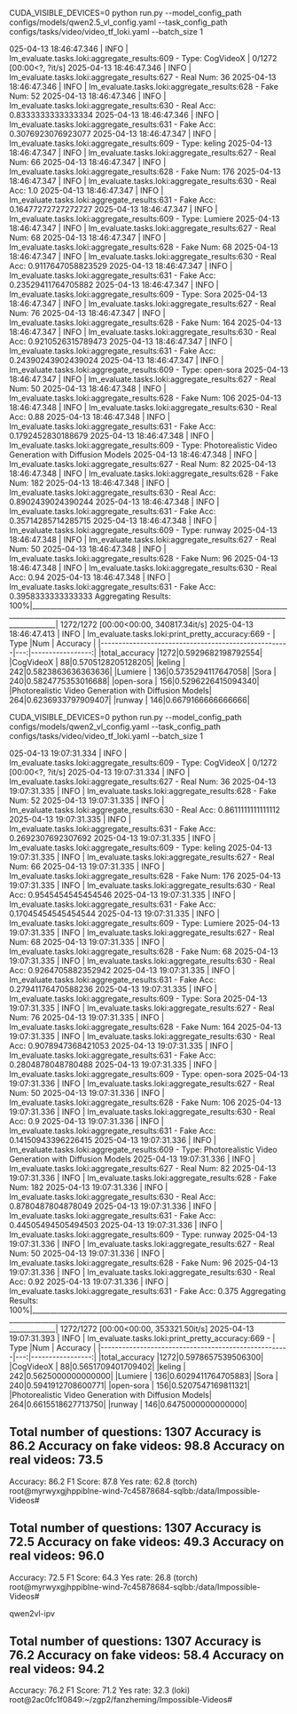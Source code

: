 
CUDA_VISIBLE_DEVICES=0 python run.py --model_config_path configs/models/qwen2.5_vl_config.yaml  --task_config_path configs/tasks/video/video_tf_loki.yaml --batch_size 1


025-04-13 18:46:47.346 | INFO     | lm_evaluate.tasks.loki:aggregate_results:609 - Type: CogVideoX                                                                                                          | 0/1272 [00:00<?, ?it/s]
2025-04-13 18:46:47.346 | INFO     | lm_evaluate.tasks.loki:aggregate_results:627 - Real Num: 36
2025-04-13 18:46:47.346 | INFO     | lm_evaluate.tasks.loki:aggregate_results:628 - Fake Num: 52
2025-04-13 18:46:47.346 | INFO     | lm_evaluate.tasks.loki:aggregate_results:630 - Real Acc: 0.8333333333333334
2025-04-13 18:46:47.346 | INFO     | lm_evaluate.tasks.loki:aggregate_results:631 - Fake Acc: 0.3076923076923077
2025-04-13 18:46:47.347 | INFO     | lm_evaluate.tasks.loki:aggregate_results:609 - Type: keling
2025-04-13 18:46:47.347 | INFO     | lm_evaluate.tasks.loki:aggregate_results:627 - Real Num: 66
2025-04-13 18:46:47.347 | INFO     | lm_evaluate.tasks.loki:aggregate_results:628 - Fake Num: 176
2025-04-13 18:46:47.347 | INFO     | lm_evaluate.tasks.loki:aggregate_results:630 - Real Acc: 1.0
2025-04-13 18:46:47.347 | INFO     | lm_evaluate.tasks.loki:aggregate_results:631 - Fake Acc: 0.16477272727272727
2025-04-13 18:46:47.347 | INFO     | lm_evaluate.tasks.loki:aggregate_results:609 - Type: Lumiere
2025-04-13 18:46:47.347 | INFO     | lm_evaluate.tasks.loki:aggregate_results:627 - Real Num: 68
2025-04-13 18:46:47.347 | INFO     | lm_evaluate.tasks.loki:aggregate_results:628 - Fake Num: 68
2025-04-13 18:46:47.347 | INFO     | lm_evaluate.tasks.loki:aggregate_results:630 - Real Acc: 0.9117647058823529
2025-04-13 18:46:47.347 | INFO     | lm_evaluate.tasks.loki:aggregate_results:631 - Fake Acc: 0.23529411764705882
2025-04-13 18:46:47.347 | INFO     | lm_evaluate.tasks.loki:aggregate_results:609 - Type: Sora
2025-04-13 18:46:47.347 | INFO     | lm_evaluate.tasks.loki:aggregate_results:627 - Real Num: 76
2025-04-13 18:46:47.347 | INFO     | lm_evaluate.tasks.loki:aggregate_results:628 - Fake Num: 164
2025-04-13 18:46:47.347 | INFO     | lm_evaluate.tasks.loki:aggregate_results:630 - Real Acc: 0.9210526315789473
2025-04-13 18:46:47.347 | INFO     | lm_evaluate.tasks.loki:aggregate_results:631 - Fake Acc: 0.24390243902439024
2025-04-13 18:46:47.347 | INFO     | lm_evaluate.tasks.loki:aggregate_results:609 - Type: open-sora
2025-04-13 18:46:47.347 | INFO     | lm_evaluate.tasks.loki:aggregate_results:627 - Real Num: 50
2025-04-13 18:46:47.348 | INFO     | lm_evaluate.tasks.loki:aggregate_results:628 - Fake Num: 106
2025-04-13 18:46:47.348 | INFO     | lm_evaluate.tasks.loki:aggregate_results:630 - Real Acc: 0.88
2025-04-13 18:46:47.348 | INFO     | lm_evaluate.tasks.loki:aggregate_results:631 - Fake Acc: 0.1792452830188679
2025-04-13 18:46:47.348 | INFO     | lm_evaluate.tasks.loki:aggregate_results:609 - Type: Photorealistic Video Generation with Diffusion Models
2025-04-13 18:46:47.348 | INFO     | lm_evaluate.tasks.loki:aggregate_results:627 - Real Num: 82
2025-04-13 18:46:47.348 | INFO     | lm_evaluate.tasks.loki:aggregate_results:628 - Fake Num: 182
2025-04-13 18:46:47.348 | INFO     | lm_evaluate.tasks.loki:aggregate_results:630 - Real Acc: 0.8902439024390244
2025-04-13 18:46:47.348 | INFO     | lm_evaluate.tasks.loki:aggregate_results:631 - Fake Acc: 0.35714285714285715
2025-04-13 18:46:47.348 | INFO     | lm_evaluate.tasks.loki:aggregate_results:609 - Type: runway
2025-04-13 18:46:47.348 | INFO     | lm_evaluate.tasks.loki:aggregate_results:627 - Real Num: 50
2025-04-13 18:46:47.348 | INFO     | lm_evaluate.tasks.loki:aggregate_results:628 - Fake Num: 96
2025-04-13 18:46:47.348 | INFO     | lm_evaluate.tasks.loki:aggregate_results:630 - Real Acc: 0.94
2025-04-13 18:46:47.348 | INFO     | lm_evaluate.tasks.loki:aggregate_results:631 - Fake Acc: 0.3958333333333333
Aggregating Results: 100%|___________________________________________________________________________________________________________________________________________________________________| 1272/1272 [00:00<00:00, 340817.34it/s]
2025-04-13 18:46:47.413 | INFO     | lm_evaluate.tasks.loki:print_pretty_accuracy:669 - 
|                        Type                         |Num |     Accuracy     |
|-----------------------------------------------------|---:|-----------------:|
|total_accuracy                                       |1272|0.5929682198792554|
|CogVideoX                                            |  88|0.5705128205128205|
|keling                                               | 242|0.5823863636363636|
|Lumiere                                              | 136|0.5735294117647058|
|Sora                                                 | 240|0.5824775353016688|
|open-sora                                            | 156|0.5296226415094340|
|Photorealistic Video Generation with Diffusion Models| 264|0.6236933797909407|
|runway                                               | 146|0.6679166666666666|



CUDA_VISIBLE_DEVICES=0 python run.py --model_config_path configs/models/qwen2_vl_config.yaml  --task_config_path configs/tasks/video/video_tf_loki.yaml --batch_size 1

025-04-13 19:07:31.334 | INFO     | lm_evaluate.tasks.loki:aggregate_results:609 - Type: CogVideoX                                                                                                          | 0/1272 [00:00<?, ?it/s]
2025-04-13 19:07:31.334 | INFO     | lm_evaluate.tasks.loki:aggregate_results:627 - Real Num: 36
2025-04-13 19:07:31.335 | INFO     | lm_evaluate.tasks.loki:aggregate_results:628 - Fake Num: 52
2025-04-13 19:07:31.335 | INFO     | lm_evaluate.tasks.loki:aggregate_results:630 - Real Acc: 0.8611111111111112
2025-04-13 19:07:31.335 | INFO     | lm_evaluate.tasks.loki:aggregate_results:631 - Fake Acc: 0.2692307692307692
2025-04-13 19:07:31.335 | INFO     | lm_evaluate.tasks.loki:aggregate_results:609 - Type: keling
2025-04-13 19:07:31.335 | INFO     | lm_evaluate.tasks.loki:aggregate_results:627 - Real Num: 66
2025-04-13 19:07:31.335 | INFO     | lm_evaluate.tasks.loki:aggregate_results:628 - Fake Num: 176
2025-04-13 19:07:31.335 | INFO     | lm_evaluate.tasks.loki:aggregate_results:630 - Real Acc: 0.9545454545454546
2025-04-13 19:07:31.335 | INFO     | lm_evaluate.tasks.loki:aggregate_results:631 - Fake Acc: 0.17045454545454544
2025-04-13 19:07:31.335 | INFO     | lm_evaluate.tasks.loki:aggregate_results:609 - Type: Lumiere
2025-04-13 19:07:31.335 | INFO     | lm_evaluate.tasks.loki:aggregate_results:627 - Real Num: 68
2025-04-13 19:07:31.335 | INFO     | lm_evaluate.tasks.loki:aggregate_results:628 - Fake Num: 68
2025-04-13 19:07:31.335 | INFO     | lm_evaluate.tasks.loki:aggregate_results:630 - Real Acc: 0.9264705882352942
2025-04-13 19:07:31.335 | INFO     | lm_evaluate.tasks.loki:aggregate_results:631 - Fake Acc: 0.27941176470588236
2025-04-13 19:07:31.335 | INFO     | lm_evaluate.tasks.loki:aggregate_results:609 - Type: Sora
2025-04-13 19:07:31.335 | INFO     | lm_evaluate.tasks.loki:aggregate_results:627 - Real Num: 76
2025-04-13 19:07:31.335 | INFO     | lm_evaluate.tasks.loki:aggregate_results:628 - Fake Num: 164
2025-04-13 19:07:31.335 | INFO     | lm_evaluate.tasks.loki:aggregate_results:630 - Real Acc: 0.9078947368421053
2025-04-13 19:07:31.335 | INFO     | lm_evaluate.tasks.loki:aggregate_results:631 - Fake Acc: 0.2804878048780488
2025-04-13 19:07:31.335 | INFO     | lm_evaluate.tasks.loki:aggregate_results:609 - Type: open-sora
2025-04-13 19:07:31.336 | INFO     | lm_evaluate.tasks.loki:aggregate_results:627 - Real Num: 50
2025-04-13 19:07:31.336 | INFO     | lm_evaluate.tasks.loki:aggregate_results:628 - Fake Num: 106
2025-04-13 19:07:31.336 | INFO     | lm_evaluate.tasks.loki:aggregate_results:630 - Real Acc: 0.9
2025-04-13 19:07:31.336 | INFO     | lm_evaluate.tasks.loki:aggregate_results:631 - Fake Acc: 0.14150943396226415
2025-04-13 19:07:31.336 | INFO     | lm_evaluate.tasks.loki:aggregate_results:609 - Type: Photorealistic Video Generation with Diffusion Models
2025-04-13 19:07:31.336 | INFO     | lm_evaluate.tasks.loki:aggregate_results:627 - Real Num: 82
2025-04-13 19:07:31.336 | INFO     | lm_evaluate.tasks.loki:aggregate_results:628 - Fake Num: 182
2025-04-13 19:07:31.336 | INFO     | lm_evaluate.tasks.loki:aggregate_results:630 - Real Acc: 0.8780487804878049
2025-04-13 19:07:31.336 | INFO     | lm_evaluate.tasks.loki:aggregate_results:631 - Fake Acc: 0.44505494505494503
2025-04-13 19:07:31.336 | INFO     | lm_evaluate.tasks.loki:aggregate_results:609 - Type: runway
2025-04-13 19:07:31.336 | INFO     | lm_evaluate.tasks.loki:aggregate_results:627 - Real Num: 50
2025-04-13 19:07:31.336 | INFO     | lm_evaluate.tasks.loki:aggregate_results:628 - Fake Num: 96
2025-04-13 19:07:31.336 | INFO     | lm_evaluate.tasks.loki:aggregate_results:630 - Real Acc: 0.92
2025-04-13 19:07:31.336 | INFO     | lm_evaluate.tasks.loki:aggregate_results:631 - Fake Acc: 0.375
Aggregating Results: 100%|___________________________________________________________________________________________________________________________________________________________________| 1272/1272 [00:00<00:00, 353321.50it/s]
2025-04-13 19:07:31.393 | INFO     | lm_evaluate.tasks.loki:print_pretty_accuracy:669 - 
|                        Type                         |Num |     Accuracy     |
|-----------------------------------------------------|---:|-----------------:|
|total_accuracy                                       |1272|0.5978657539506300|
|CogVideoX                                            |  88|0.5651709401709402|
|keling                                               | 242|0.5625000000000000|
|Lumiere                                              | 136|0.6029411764705883|
|Sora                                                 | 240|0.5941912708600771|
|open-sora                                            | 156|0.5207547169811321|
|Photorealistic Video Generation with Diffusion Models| 264|0.6615518627713750|
|runway                                               | 146|0.6475000000000000|



Total number of questions:  1307
Accuracy is 86.2
Accuracy on fake videos: 98.8
Accuracy on real videos: 73.5
----------------------------------------------------------------------------------------------------
Accuracy: 86.2
F1 Score: 87.8
Yes rate: 62.8
(torch) root@myrwyxgjhppiblne-wind-7c45878684-sqlbb:/data/Impossible-Videos# 



Total number of questions:  1307
Accuracy is 72.5
Accuracy on fake videos: 49.3
Accuracy on real videos: 96.0
----------------------------------------------------------------------------------------------------
Accuracy: 72.5
F1 Score: 64.3
Yes rate: 26.8
(torch) root@myrwyxgjhppiblne-wind-7c45878684-sqlbb:/data/Impossible-Videos# 



qwen2vl-ipv

Total number of questions:  1307
Accuracy is 76.2
Accuracy on fake videos: 58.4
Accuracy on real videos: 94.2
----------------------------------------------------------------------------------------------------
Accuracy: 76.2
F1 Score: 71.2
Yes rate: 32.3
(loki) root@2ac0fc1f0849:~/zgp2/fanzheming/Impossible-Videos# 